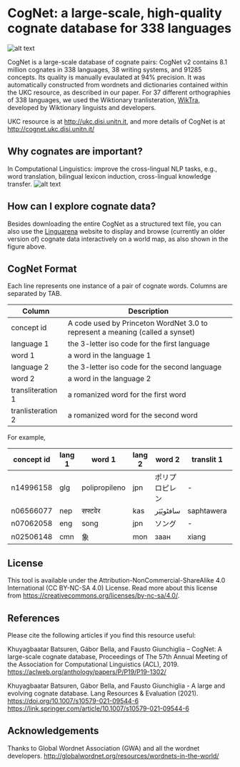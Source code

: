 # CogNet: a large-scale, high-quality cognate database for 338 languages

![alt text](http://ukc.disi.unitn.it/wp-content/uploads/2019/05/Cognate_fish.jpg)

CogNet is a large-scale database of cognate pairs: CogNet v2 contains 8.1 million cognates in 338 languages, 38 writing systems, and 91285 concepts. Its quality is manually evaulated at 94% precision. It was automatically constructed from wordnets and dictionaries contained within the UKC resource, as described in our paper. For 37 different orthographies of 338 languages, we used the Wiktionary tranlisteration, [WikTra](https://github.com/kbatsuren/wiktra), developed by Wiktionary linguists and developers.

UKC resource is at http://ukc.disi.unitn.it, and more details of CogNet is at http://cognet.ukc.disi.unitn.it/


## Why cognates are important?
In Computational Linguistics: improve the cross-lingual NLP tasks, e.g., word translation, bilingual lexicon induction, cross-lingual knowledge transfer.
![alt text](http://ukc.disi.unitn.it/wp-content/uploads/2019/07/cognate_morphology.jpg)

## How can I explore cognate data? 
Besides downloading the entire CogNet as a structured text file, you can also use the [Linguarena](http://linguarena.eu/) website to display and browse (currently an older version of) cognate data interactively on a world map, as also shown in the figure above.

## CogNet Format
Each line represents one instance of a pair of cognate words. Columns are separated by TAB.

| Column | Description |
| --- | --- |
| concept id | A code used by Princeton WordNet 3.0 to represent a meaning (called a synset)|
| language 1 |	the 3-letter iso code for the first language |
| word 1 |	a word in the language 1 |
| language 2 |	the 3-letter iso code for the second language |
| word 2 |	a word in the language 2 |
| transliteration 1 |	a romanized word for the first word |
| tranlisteration 2 |	a romanized word for the second word |

For example,

| concept id |	lang 1 |  word 1 |	lang 2|	word 2|	translit 1|	translit 2|
| --- |	--- | --- | --- | --- | --- | --- |
| n14996158|	glg	| polipropileno |	jpn |	ポリプロピレン|-	|poripuropiren
| n06566077|	nep	| सफ्टवेर |	kas|	سافٹویٚیَر|	saphtawera|	saftoeyar
| n07062058|	eng	| song | jpn |	ソング	|	-|	songu
| n02506148|	cmn	| 象 |	mon |	заан| xiang|	zaan

## License
This tool is available under the Attribution-NonCommercial-ShareAlike 4.0 International (CC BY-NC-SA 4.0) License. Read more about this license from https://creativecommons.org/licenses/by-nc-sa/4.0/.

## References
Please cite the following articles if you find this resource useful:

Khuyagbaatar Batsuren, Gábor Bella, and Fausto Giunchiglia – CogNet: A large-scale cognate database, Proceedings of The 57th Annual Meeting of the Association for Computational Linguistics (ACL), 2019. https://aclweb.org/anthology/papers/P/P19/P19-1302/

Khuyagbaatar Batsuren, Gábor Bella, and Fausto Giunchiglia - A large and evolving cognate database. Lang Resources & Evaluation (2021). https://doi.org/10.1007/s10579-021-09544-6 https://link.springer.com/article/10.1007/s10579-021-09544-6

## Acknowledgements
Thanks to Global Wordnet Association (GWA) and all the wordnet developers.
http://globalwordnet.org/resources/wordnets-in-the-world/
